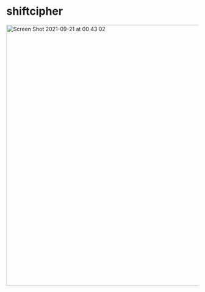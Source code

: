 # shiftcipher
<img width="682" alt="Screen Shot 2021-09-21 at 00 43 02" src="https://user-images.githubusercontent.com/74611449/134049494-af0ac8a0-5d23-4843-86be-9402299d217e.png">
